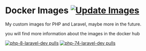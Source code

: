 # Docker Images [![Update Images](https://github.com/DevMoath/docker-images/actions/workflows/update-images.yaml/badge.svg?branch=master)](https://github.com/DevMoath/docker-images/actions/workflows/update-images.yaml)

My custom images for PHP and Laravel, maybe more in the future.

you will find more information about the images in the docker hub

[![php-8-laravel-dev pulls](https://img.shields.io/docker/pulls/devmoath/php-8-laravel-dev?label=php-8-laravel-dev+pulls&style=for-the-badge)](https://hub.docker.com/r/devmoath/php-8-laravel-dev/)
[![php-74-laravel-dev pulls](https://img.shields.io/docker/pulls/devmoath/php-74-laravel-dev?label=php-74-laravel-dev+pulls&style=for-the-badge)](https://hub.docker.com/r/devmoath/php-74-laravel-dev/)
